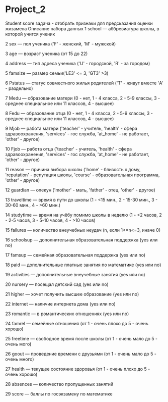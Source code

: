 # Project_2
Student score
задача - отобрать признаки для предсказания оценки жкзамена
Описание набора данных
1 school — аббревиатура школы, в которой учится ученик

2 sex — пол ученика ('F' - женский, 'M' - мужской)

3 age — возраст ученика (от 15 до 22)

4 address — тип адреса ученика ('U' - городской, 'R' - за городом)

5 famsize — размер семьи('LE3' <= 3, 'GT3' >3)

6 Pstatus — статус совместного жилья родителей ('T' - живут вместе 'A' - раздельно)

7 Medu — образование матери (0 - нет, 1 - 4 класса, 2 - 5-9 классы, 3 - среднее специальное или 11 классов, 4 - высшее)

8 Fedu — образование отца (0 - нет, 1 - 4 класса, 2 - 5-9 классы, 3 - среднее специальное или 11 классов, 4 - высшее)

9 Mjob — работа матери ('teacher' - учитель, 'health' - сфера здравоохранения, 'services' - гос служба, 'at_home' - не работает, 'other' - другое)

10 Fjob — работа отца ('teacher' - учитель, 'health' - сфера здравоохранения, 'services' - гос служба, 'at_home' - не работает, 'other' - другое)

11 reason — причина выбора школы ('home' - близость к дому, 'reputation' - репутация школы, 'course' - образовательная программа, 'other' - другое)

12 guardian — опекун ('mother' - мать, 'father' - отец, 'other' - другое)

13 traveltime — время в пути до школы (1 - <15 мин., 2 - 15-30 мин., 3 - 30-60 мин., 4 - >60 мин.)

14 studytime — время на учёбу помимо школы в неделю (1 - <2 часов, 2 - 2-5 часов, 3 - 5-10 часов, 4 - >10 часов)

15 failures — количество внеучебных неудач (n, если 1<=n<=3, иначе 0)

16 schoolsup — дополнительная образовательная поддержка (yes или no)

17 famsup — семейная образовательная поддержка (yes или no)

18 paid — дополнительные платные занятия по математике (yes или no)

19 activities — дополнительные внеучебные занятия (yes или no)

20 nursery — посещал детский сад (yes или no)

21 higher — хочет получить высшее образование (yes или no)

22 internet — наличие интернета дома (yes или no)

23 romantic — в романтических отношениях (yes или no)

24 famrel — семейные отношения (от 1 - очень плохо до 5 - очень хорошо)

25 freetime — свободное время после школы (от 1 - очень мало до 5 - очень мого)

26 goout — проведение времени с друзьями (от 1 - очень мало до 5 - очень много)

27 health — текущее состояние здоровья (от 1 - очень плохо до 5 - очень хорошо)

28 absences — количество пропущенных занятий

29 score — баллы по госэкзамену по математике
